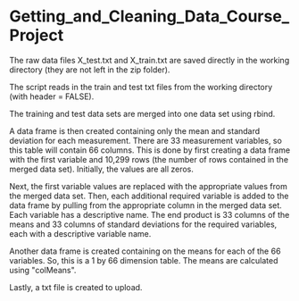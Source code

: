 Getting_and_Cleaning_Data_Course_Project
========================================
The raw data files X_test.txt and X_train.txt are saved directly in the working directory (they are not left in the zip folder).  

The script reads in the train and test txt files from the working directory (with header = FALSE).  

The training and test data sets are merged into one data set using rbind.

A data frame is then created containing only the mean and standard deviation for each measurement.  There are 33 measurement variables, so this table will contain 66 columns.  This is done by first creating a data frame with the first variable and 10,299 rows (the number of rows contained in the merged data set).  Initially, the values are all zeros.

Next, the first variable values are replaced with the appropriate values from the merged data set.  Then, each additional required variable is added to the data frame by pulling from the appropriate column in the merged data set.  Each variable has a descriptive name.  The end product is 33 columns of the means and 33 columns of standard deviations for the required variables, each with a descriptive variable name.

Another data frame is created containing on the means for each of the 66 variables.  So, this is a 1 by 66 dimension table.  The means are calculated using "colMeans".

Lastly, a txt file is created to upload.




